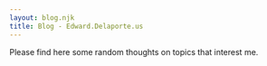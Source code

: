 ```yaml
---
layout: blog.njk
title: Blog - Edward.Delaporte.us
---
```


Please find here some random thoughts on topics that interest me.